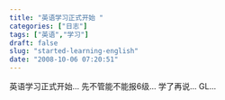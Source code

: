 ```yaml
---
title: "英语学习正式开始 "
categories: ["日志"]
tags: ["英语","学习"]
draft: false
slug: "started-learning-english"
date: "2008-10-06 07:20:51"
---
```


英语学习正式开始...
先不管能不能报6级...
学了再说...
GL...
